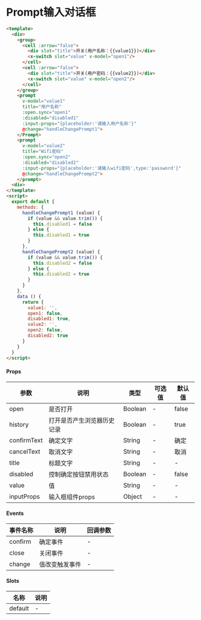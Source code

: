 # Prompt输入对话框

```html
<template>
  <div>
    <group>
      <cell :arrow="false">
        <div slot="title">开关(用户名称：{{value1}})</div>
        <x-switch slot="value" v-model="open1"/>
      </cell>
      <cell :arrow="false">
        <div slot="title">开关(用户密码：{{value2}})</div>
        <x-switch slot="value" v-model="open2"/>
      </cell>
    </group>
    <prompt
      v-model="value1"
      title="用户名称"
      :open.sync="open1"
      :disabled="disabled1"
      :input-props="{placeholder:'请输入用户名称'}"
      @change="handleChangePrompt1">
    </Prompt>
    <prompt
      v-model="value2"
      title="Wifi密码"
      :open.sync="open2"
      :disabled="disabled2"
      :input-props="{placeholder:'请输入wifi密码',type:'password'}"
      @change="handleChangePrompt2">
    </prompt>
  <div>
</template>
<script>
  export default {
    methods: {
      handleChangePrompt1 (value) {
        if (value && value.trim()) {
          this.disabled1 = false
        } else {
          this.disabled1 = true
        }
      },
      handleChangePrompt2 (value) {
        if (value && value.trim()) {
          this.disabled2 = false
        } else {
          this.disabled2 = true
        }
      }
    },
    data () {
      return {
        value1: '',
        open1: false,
        disabled1: true,
        value2: '',
        open2: false,
        disabled2: true
      }
    }
  }
</script>
```

#### Props
| 参数      | 说明    | 类型      | 可选值       | 默认值   |
|---------- |-------- |---------- |------------- |--------- |
| open     | 是否打开   | Boolean  |   -       |    false    |
| history     | 打开是否产生浏览器历史记录   | Boolean  |   -       |    true    |
| confirmText     | 确定文字   | String  |   -       |    确定    |
| cancelText     | 取消文字   | String  |   -       |    取消    |
| title     | 标题文字   | String  |   -       |    -    |
| disabled     | 控制确定按钮禁用状态   | Boolean  |   -       |    false    |
| value     | 值   | String  |   -       |    -    |
| inputProps     | 输入框组件props   | Object  |   -       |    -    |

#### Events
| 事件名称 | 说明 | 回调参数 |
|---------|--------|---------|
| confirm | 确定事件 | - |
| close | 关闭事件 | - |
| change | 值改变触发事件 | - |

#### Slots
| 名称 | 说明 | 
|---------|--------|
| default | - |